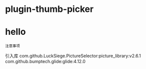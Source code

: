 # plugin-thumb-picker

# hello

    注意事项    
引入库
com.github.LuckSiege.PictureSelector:picture_library:v2.6.1
com.github.bumptech.glide:glide:4.12.0